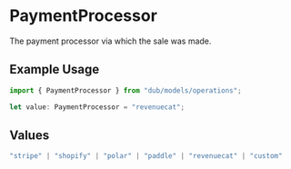 # PaymentProcessor

The payment processor via which the sale was made.

## Example Usage

```typescript
import { PaymentProcessor } from "dub/models/operations";

let value: PaymentProcessor = "revenuecat";
```

## Values

```typescript
"stripe" | "shopify" | "polar" | "paddle" | "revenuecat" | "custom"
```